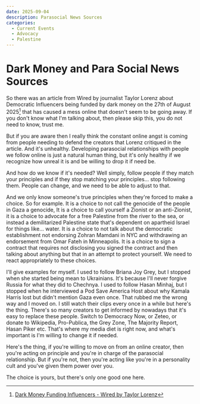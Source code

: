 ```yaml
---
date: 2025-09-04
description: Parasocial News Sources
categories:
  - Current Events
  - Advocacy
  - Palestine
---
```


# Dark Money and Para Social News Sources

So there was an article from Wired by journalist Taylor Lorenz about Democratic Influencers being funded by dark money on the 27th of August 2025[^1] that has caused a mess online that doesn't seem to be going away. If you don't know what I'm talking about, then please skip this, you do not need to know, trust me.

<!-- more -->

But if you are aware then I really think the constant online angst is coming from people needing to defend the creators that Lorenz critiqued in the article. And it's unhealthy. Developing parasocial relationships with people we follow online is just a natural human thing, but it's only healthy if we recognize how unreal it is and be willing to drop it if need be.

And how do we know if it's needed? Well simply, follow people if they match your principles and if they stop matching your principles... stop following them. People can change, and we need to be able to adjust to that.

And we only know someone's true principles when they're forced to make a choice. So for example. It is a choice to not call the genocide of the people in Gaza a genocide, It is a choice to call yourself a Zionist or an anti-Zionist, it is a choice to advocate for a free Palestine from the river to the sea, or instead a demilitarized Palestine state that's dependent on apartheid Israel for things like... water. It is a choice to not talk about the democratic establishment not endorsing Zohran Mamdani in NYC and withdrawing an endorsement from Omar Fateh in Minneapolis. It is a choice to sign a contract that requires not disclosing you signed the contract and then talking about anything but that in an attempt to protect yourself. We need to react appropriately to these choices.

I'll give examples for myself. I used to follow Briana Joy Grey, but I stopped when she started being mean to Ukrainians. It's because I'll never forgive Russia for what they did to Chechnya. I used to follow Hasan Minhaj, but I stopped when he interviewed a Pod Save America Host about why Kamala Harris lost but didn't mention Gaza even once. That rubbed me the wrong way and I moved on. I still watch their clips every once in a while but here's the thing. There's so many creators to get informed by nowadays that it's easy to replace these people. Switch to Democracy Now, or Zeteo, or donate to Wikipedia, Pro-Publica, the Grey Zone, The Majority Report, Hasan Piker etc. That's where my media diet is right now, and what's important is I'm willing to change it if needed.

Here's the thing, if you're willing to move on from an online creator, then you're acting on principle and you're in charge of the parasocial relationship. But if you're not, then you're acting like you're in a personality cult and you've given them power over you.

The choice is yours, but there's only one good one here.

[^1]: [Dark Money Funding Influencers - Wired by Taylor Lorenz](https://www.wired.com/story/dark-money-group-secret-funding-democrat-influencers/)
